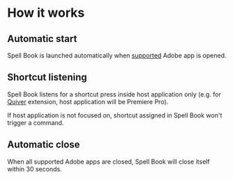 # How it works

## Automatic start

Spell Book is launched automatically when [supported](supported-apps.md) Adobe app is opened.

## Shortcut listening

Spell Book listens for a shortcut press inside host application only (e.g. for [Quiver](../quiver/) extension, host application will be Premiere Pro).

If host application is not focused on, shortcut assigned in Spell Book won't trigger a command.

## Automatic close

When all supported Adobe apps are closed, Spell Book will close itself within 30 seconds.
